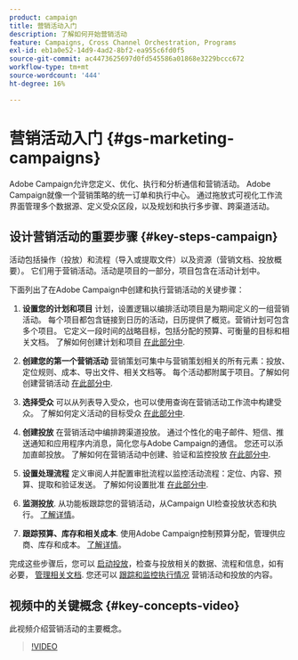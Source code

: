 ```yaml
---
product: campaign
title: 营销活动入门
description: 了解如何开始营销活动
feature: Campaigns, Cross Channel Orchestration, Programs
exl-id: eb1a0e52-14d9-4ad2-8bf2-ea955c6fd0f5
source-git-commit: ac4473625697d0fd545586a01868e3229bccc672
workflow-type: tm+mt
source-wordcount: '444'
ht-degree: 16%

---
```


# 营销活动入门 {#gs-marketing-campaigns}

Adobe Campaign允许您定义、优化、执行和分析通信和营销活动。 Adobe Campaign就像一个营销策略的统一订单和执行中心。 通过拖放式可视化工作流界面管理多个数据源、定义受众区段，以及规划和执行多步骤、跨渠道活动。


<!--In addition, the **Marketing Resource Management (MRM)** module lets you control marketing actions in a collaborative mode by providing complete management and real-time tracking of the tasks, budgets and marketing resources involved. The Marketing Resource Management lets you optimize and regulate the management of internal and external processes, resources and marketing campaigns, as well as third party relations (agencies, printers, etc.). For more on this, refer to [this section](about-marketing-resource-management.md).

>[!NOTE]
>
>Capabilities related to population targeting, message personalization and message delivery on the various channels are detailed in [this section](../../delivery/using/steps-about-delivery-creation-steps.md).-->


## 设计营销活动的重要步骤 {#key-steps-campaign}

活动包括操作（投放）和流程（导入或提取文件）以及资源（营销文档、投放概要）。 它们用于营销活动。活动是项目的一部分，项目包含在活动计划中。

下面列出了在Adobe Campaign中创建和执行营销活动的关键步骤：

1. **设置您的计划和项目** 计划，设置逻辑以编排活动项目是为期间定义的一组营销活动。 每个项目都包含链接到日历的活动，日历提供了概览。营销计划可包含多个项目。 它定义一段时间的战略目标，包括分配的预算、可衡量的目标和相关文档。 了解如何创建计划和项目 [在此部分中](marketing-campaign-create.md#create-plan-and-program).

1. **创建您的第一个营销活动**
营销策划可集中与营销策划相关的所有元素：投放、定位规则、成本、导出文件、相关文档等。 每个活动都附属于项目。了解如何创建营销活动 [在此部分中](marketing-campaign-create.md#create-a-campaign).

1. **选择受众**
可以从列表导入受众，也可以使用查询在营销活动工作流中构建受众。 了解如何定义活动的目标受众 [在此部分中](marketing-campaign-target.md#select-the-target-population).

1. **创建投放**
在营销活动中编排跨渠道投放。 通过个性化的电子邮件、短信、推送通知和应用程序内消息，简化您与Adobe Campaign的通信。 您还可以添加直邮投放。 了解如何在营销活动中创建、验证和监控投放 [在此部分中](marketing-campaign-deliveries.md).

1. **设置处理流程**
定义审阅人并配置审批流程以监控活动流程：定位、内容、预算、提取和验证发送。 了解如何设置批准 [在此部分中](marketing-campaign-approval.md).

1. **监测投放**.
从功能板跟踪您的营销活动，从Campaign UI检查投放状态和执行。 [了解详情](marketing-campaign-monitoring.md)。

1. **跟踪预算、库存和相关成本**.
使用Adobe Campaign控制预算分配，管理供应商、库存和成本。 [了解详情](providers--stocks-and-budgets.md#create-service-providers-and-their-cost-structures)。

完成这些步骤后，您可以 [启动投放](marketing-campaign-deliveries.md#start-a-delivery)，检查与投放相关的数据、流程和信息，如有必要， [管理相关文档](marketing-campaign-deliveries.md#manage-associated-documents). 您还可以 [跟踪和监控执行情况](marketing-campaign-monitoring.md) 营销活动和投放的内容。


## 视频中的关键概念 {#key-concepts-video}

此视频介绍营销活动的主要概念。

>[!VIDEO](https://video.tv.adobe.com/v/35131?quality=12)
